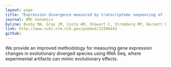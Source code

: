 ```yaml
---
layout: page
title: "Expression divergence measured by transcriptome sequencing of four yeast species"
journal: BMC Genomics
byline: Busby MA, Gray JM, Costa AM, Stewart C, Stromberg MP, Barnett D, Chuang JH, Springer M, Marth GT. 2011.
link: http://www.ncbi.nlm.nih.gov/pubmed/22206443
github: 
---
```


We provide an improved methodology for measuring gene expression changes in evolutionary diverged species using RNA Seq, where experimental artifacts can mimic evolutionary effects. 